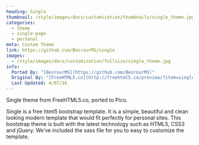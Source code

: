 ```yaml
---
heading: Single
thumbnail: /style/images/docs/customization/thumbnails/single_theme.jpg
categories:
  - theme
  - single-page
  - personal
meta: Custom Theme
link: https://github.com/BesrourMS/single
images:
  - /style/images/docs/customization/fullsize/single_theme.jpg
info:
  Ported By: "[BesrourMS](https://github.com/BesrourMS)"
  Original By: "[FreeHTML5.co](http://freehtml5.co/preview/?item=single-free-html5-bootstrap-template)"
  Last Updated: 4/07/16
---
```

Single theme from FreeHTML5.co, ported to Pico.

Single is a free html5 bootstrap template. It is a simple, beautiful and clean looking modern template that would fit perfectly for personal sites. This bootstrap theme is built with the latest technology such as HTML5, CSS3 and jQuery. We’ve included the sass file for you to easy to customize the template.
